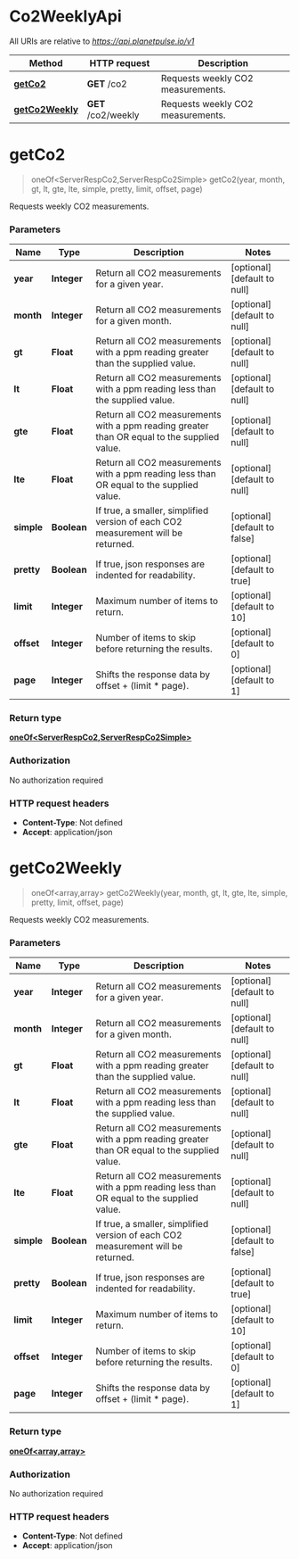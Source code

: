 # Co2WeeklyApi

All URIs are relative to *https://api.planetpulse.io/v1*

Method | HTTP request | Description
------------- | ------------- | -------------
[**getCo2**](Co2WeeklyApi.md#getCo2) | **GET** /co2 | Requests weekly CO2 measurements.
[**getCo2Weekly**](Co2WeeklyApi.md#getCo2Weekly) | **GET** /co2/weekly | Requests weekly CO2 measurements.


<a name="getCo2"></a>
# **getCo2**
> oneOf&lt;ServerRespCo2,ServerRespCo2Simple&gt; getCo2(year, month, gt, lt, gte, lte, simple, pretty, limit, offset, page)

Requests weekly CO2 measurements.

### Parameters

Name | Type | Description  | Notes
------------- | ------------- | ------------- | -------------
 **year** | **Integer**| Return all CO2 measurements for a given year. | [optional] [default to null]
 **month** | **Integer**| Return all CO2 measurements for a given month. | [optional] [default to null]
 **gt** | **Float**| Return all CO2 measurements with a ppm reading greater than the supplied value. | [optional] [default to null]
 **lt** | **Float**| Return all CO2 measurements with a ppm reading less than the supplied value. | [optional] [default to null]
 **gte** | **Float**| Return all CO2 measurements with a ppm reading greater than OR equal to the supplied value. | [optional] [default to null]
 **lte** | **Float**| Return all CO2 measurements with a ppm reading less than OR equal to the supplied value. | [optional] [default to null]
 **simple** | **Boolean**| If true, a smaller, simplified version of each CO2 measurement will be returned. | [optional] [default to false]
 **pretty** | **Boolean**| If true, json responses are indented for readability. | [optional] [default to true]
 **limit** | **Integer**| Maximum number of items to return. | [optional] [default to 10]
 **offset** | **Integer**| Number of items to skip before returning the results. | [optional] [default to 0]
 **page** | **Integer**| Shifts the response data by offset + (limit * page). | [optional] [default to 1]

### Return type

[**oneOf&lt;ServerRespCo2,ServerRespCo2Simple&gt;**](../Models/oneOf&lt;ServerRespCo2,ServerRespCo2Simple&gt;.md)

### Authorization

No authorization required

### HTTP request headers

- **Content-Type**: Not defined
- **Accept**: application/json

<a name="getCo2Weekly"></a>
# **getCo2Weekly**
> oneOf&lt;array,array&gt; getCo2Weekly(year, month, gt, lt, gte, lte, simple, pretty, limit, offset, page)

Requests weekly CO2 measurements.

### Parameters

Name | Type | Description  | Notes
------------- | ------------- | ------------- | -------------
 **year** | **Integer**| Return all CO2 measurements for a given year. | [optional] [default to null]
 **month** | **Integer**| Return all CO2 measurements for a given month. | [optional] [default to null]
 **gt** | **Float**| Return all CO2 measurements with a ppm reading greater than the supplied value. | [optional] [default to null]
 **lt** | **Float**| Return all CO2 measurements with a ppm reading less than the supplied value. | [optional] [default to null]
 **gte** | **Float**| Return all CO2 measurements with a ppm reading greater than OR equal to the supplied value. | [optional] [default to null]
 **lte** | **Float**| Return all CO2 measurements with a ppm reading less than OR equal to the supplied value. | [optional] [default to null]
 **simple** | **Boolean**| If true, a smaller, simplified version of each CO2 measurement will be returned. | [optional] [default to false]
 **pretty** | **Boolean**| If true, json responses are indented for readability. | [optional] [default to true]
 **limit** | **Integer**| Maximum number of items to return. | [optional] [default to 10]
 **offset** | **Integer**| Number of items to skip before returning the results. | [optional] [default to 0]
 **page** | **Integer**| Shifts the response data by offset + (limit * page). | [optional] [default to 1]

### Return type

[**oneOf&lt;array,array&gt;**](../Models/oneOf&lt;array,array&gt;.md)

### Authorization

No authorization required

### HTTP request headers

- **Content-Type**: Not defined
- **Accept**: application/json

